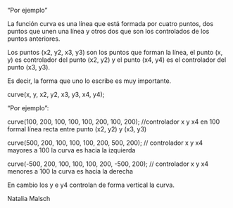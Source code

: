“Por ejemplo”

La función curva es una línea que está formada por  cuatro puntos, dos puntos  que unen una línea y otros dos que son los controlados de los puntos anteriores. 

Los puntos (x2, y2, x3, y3) son los puntos que forman la línea,  el punto (x, y) es controlador del punto (x2, y2) y el punto (x4, y4) es el controlador del punto (x3, y3).

Es decir, la forma que uno lo escribe es muy importante.

curve(x, y, x2, y2, x3, y3, x4, y4);


“Por ejemplo”:

curve(100, 200, 100, 100, 100, 200, 100, 200);
//controlador x y x4 en 100 formal línea recta entre punto (x2, y2) y (x3, y3)

curve(500, 200, 100, 100, 100, 200, 500, 200);
// controlador x y x4 mayores a 100 la curva es hacia la izquierda

curve(-500, 200, 100, 100, 100, 200, -500, 200);
// controlador x y x4 menores a 100 la curva es hacia la derecha

En cambio los y e y4 controlan de forma vertical la curva.


Natalia Malsch